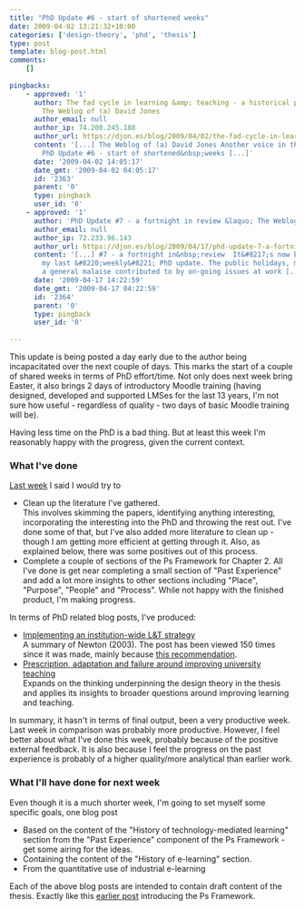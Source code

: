 ```yaml
---
title: "PhD Update #6 - start of shortened weeks"
date: 2009-04-02 13:21:32+10:00
categories: ['design-theory', 'phd', 'thesis']
type: post
template: blog-post.html
comments:
    []
    
pingbacks:
    - approved: '1'
      author: The fad cycle in learning &amp; teaching - a historical perspective &laquo;
        The Weblog of (a) David Jones
      author_email: null
      author_ip: 74.200.245.188
      author_url: https://djon.es/blog/2009/04/02/the-fad-cycle-in-learning-teaching-a-historical-perspective/
      content: '[...] The Weblog of (a) David Jones Another voice in the blogosphere    &laquo;
        PhD Update #6 - start of shortened&nbsp;weeks [...]'
      date: '2009-04-02 14:05:17'
      date_gmt: '2009-04-02 04:05:17'
      id: '2363'
      parent: '0'
      type: pingback
      user_id: '0'
    - approved: '1'
      author: 'PhD Update #7 - a fortnight in review &laquo; The Weblog of (a) David Jones'
      author_email: null
      author_ip: 72.233.96.143
      author_url: https://djon.es/blog/2009/04/17/phd-update-7-a-fortnight-in-review/
      content: '[...] #7 - a fortnight in&nbsp;review  It&#8217;s now been 2 weeks since
        my last &#8220;weekly&#8221; PhD update. The public holidays, minor surgery and
        a general malaise contributed to by on-going issues at work [...]'
      date: '2009-04-17 14:22:59'
      date_gmt: '2009-04-17 04:22:59'
      id: '2364'
      parent: '0'
      type: pingback
      user_id: '0'
    
---
```

This update is being posted a day early due to the author being incapacitated over the next couple of days. This marks the start of a couple of shared weeks in terms of PhD effort/time. Not only does next week bring Easter, it also brings 2 days of introductory Moodle training (having designed, developed and supported LMSes for the last 13 years, I'm not sure how useful - regardless of quality - two days of basic Moodle training will be).

Having less time on the PhD is a bad thing. But at least this week I'm reasonably happy with the progress, given the current context.

### What I've done

[Last week](/blog2/2009/03/27/phd-update-5-a-new-low/) I said I would try to

- Clean up the literature I've gathered.  
    This involves skimming the papers, identifying anything interesting, incorporating the interesting into the PhD and throwing the rest out. I've done some of that, but I've also added more literature to clean up - though I am getting more efficient at getting through it. Also, as explained below, there was some positives out of this process.
- Complete a couple of sections of the Ps Framework for Chapter 2. 
    All I've done is get near completing a small section of "Past Experience" and add a lot more insights to other sections including "Place", "Purpose", "People" and "Process". While not happy with the finished product, I'm making progress.

In terms of PhD related blog posts, I've produced:

- [Implementing an institution-wide L&T strategy](/blog2/2009/03/30/implementing-an-institution-wide-learning-and-teaching-strategy-lessons-in-managing-change/)  
    A summary of Newton (2003). The post has been viewed 150 times since it was made, mainly because [this recommendation](http://www.elearnspace.org/blog/2009/03/30/blog-higher-education-david-jones/).
- [Prescription, adaptation and failure around improving university teaching](/blog2/2009/03/30/prescription-adaptation-and-failure-around-improving-univeristy-teaching/)  
    Expands on the thinking underpinning the design theory in the thesis and applies its insights to broader questions around improving learning and teaching.

In summary, it hasn't in terms of final output, been a very productive week. Last week in comparison was probably more productive. However, I feel better about what I've done this week, probably because of the positive external feedback. It is also because I feel the progress on the past experience is probably of a higher quality/more analytical than earlier work.

### What I'll have done for next week

Even though it is a much shorter week, I'm going to set myself some specific goals, one blog post

- Based on the content of the "History of technology-mediated learning" section from the "Past Experience" component of the Ps Framework - get some airing for the ideas.
- Containing the content of the "History of e-learning" section.
- From the quantitative use of industrial e-learning

Each of the above blog posts are intended to contain draft content of the thesis. Exactly like this [earlier post](/blog2/2009/03/18/the-ps-framework/) introducing the Ps Framework.